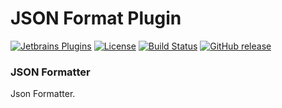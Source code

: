 JSON Format Plugin
=================

[![Jetbrains Plugins][plugin-img]][plugin]
[![License][license-img]][license]
[![Build Status][build-img-master]][travis-ci]
[![GitHub release][release-img]][latest-release]

[plugin-img]: https://img.shields.io/badge/JetbrainsPlugin-13931-orange?style=flat-square?style=flat-square
[plugin]: https://plugins.jetbrains.com/plugin/13931-json-formatter

[license-img]: https://img.shields.io/github/license/chocolate213/json-formatter?style=flat-square
[license]: https://github.com/chocolate213/json-formatter/blob/master/LICENSE

[build-img-master]: https://travis-ci.com/chocolate213/json-formatter.svg?branch=master
[travis-ci]: https://travis-ci.com/github/chocolate213/json-formatter

[release-img]: https://img.shields.io/badge/release-v0.1-blue?style=flat-square
[latest-release]: https://github.com/chocolate213/json-formatter/releases/latest

### JSON Formatter

Json Formatter.